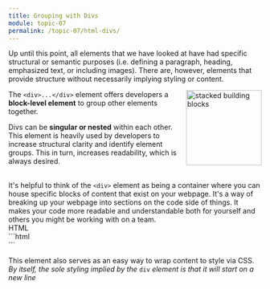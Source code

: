 ```yaml
---
title: Grouping with Divs
module: topic-07
permalink: /topic-07/html-divs/
---
```


<div class="divider-heading"></div>

Up until this point, all elements that we have looked at have had specific structural or semantic purposes (i.e. defining a paragraph, heading, emphasized text, or including images). There are, however, elements that provide structure without necessarily implying styling or content.

<div class="container-row">
  <img src="../img/legos-divs.png" alt="stacked building blocks" title="Just like building blocks!" style="float: right; width: 150px; margin-top: 0; margin-left: 15px;" />

  <p>The <code>&lt;div&gt;...&lt;/div&gt;</code> element offers developers a <b>block-level element</b> to group other elements together.</p>

  <p>Divs can be <b>singular or nested</b> within each other. This element is heavily used by developers to increase structural clarity and identify element groups. This in turn, increases readability, which is always desired. </p>
  <br />
  It's helpful to think of the <code>&lt;div&gt;</code> element as being a container where you can house specific blocks of content that exist on your webpage. It's a way of breaking up your webpage into sections on the code side of things. It makes your code more readable and understandable both for yourself and others you might be working with on a team.
</div>


<div class="code-heading">
  <span class="html">HTML</span>
</div>
```html
<div id="one">
  <!-- Content -->
</div>

<div id="two">
  <!-- Different Content -->
</div>
```


This element also serves as an easy way to wrap content to style via CSS. _By itself, the sole styling implied by the_ `div` _element is that it will start on a new line_
